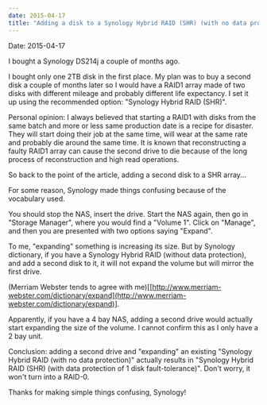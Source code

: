 ```yaml
---
date: 2015-04-17
title: "Adding a disk to a Synology Hybrid RAID (SHR) (with no data protection) to make a RAID1 array"
---
```

Date: 2015-04-17

I bought a Synology DS214j a couple of months ago.

I bought only one 2TB disk in the first place. My plan was to buy a second disk a couple of months later so I would have a RAID1 array made of two disks with different mileage and probably different life expectancy. I set it up using the recommended option: "Synology Hybrid RAID (SHR)".

Personal opinion: I always believed that starting a RAID1 with disks from the same batch and more or less same production date is a recipe for disaster. They will start doing their job at the same time, will wear at the same rate and probably die around the same time. It is known that reconstructing a faulty RAID1 array can cause the second drive to die because of the long process of reconstruction and high read operations.

So back to the point of the article, adding a second disk to a SHR array...

For some reason, Synology made things confusing because of the vocabulary used.

You should stop the NAS, insert the drive. Start the NAS again, then go in "Storage Manager", where you would find a "Volume 1". Click on "Manage", and then you are presented with two options saying "Expand".

To me, "expanding" something is increasing its size. But by Synology dictionary, if you have a Synology Hybrid RAID (without data protection), and add a second disk to it, it will not expand the volume but will mirror the first drive.

(Merriam Webster tends to agree with me)[[http://www.merriam-webster.com/dictionary/expand](http://www.merriam-webster.com/dictionary/expand)].

Apparently, if you have a 4 bay NAS, adding a second drive would actually start expanding the size of the volume. I cannot confirm this as I only have a 2 bay unit.

Conclusion: adding a second drive and "expanding" an existing "Synology Hybrid RAID (with no data protection)" actually results in "Synology Hybrid RAID (SHR) (with data protection of 1 disk fault-tolerance)". Don't worry, it won't turn into a RAID-0.

Thanks for making simple things confusing, Synology!
